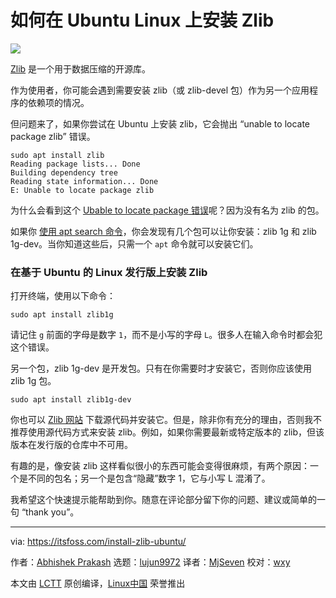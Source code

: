 [#]: subject: "How to Install Zlib on Ubuntu Linux"
[#]: via: "https://itsfoss.com/install-zlib-ubuntu/"
[#]: author: "Abhishek Prakash https://itsfoss.com/author/abhishek/"
[#]: collector: "lujun9972"
[#]: translator: "MjSeven"
[#]: reviewer: "wxy"
[#]: publisher: " "
[#]: url: " "

如何在 Ubuntu Linux 上安装 Zlib
======

![](https://img.linux.net.cn/data/attachment/album/202107/12/095552ndjee050i099j0j6.jpg)

[Zlib][1] 是一个用于数据压缩的开源库。

作为使用者，你可能会遇到需要安装 zlib（或 zlib-devel 包）作为另一个应用程序的依赖项的情况。

但问题来了，如果你尝试在 Ubuntu 上安装 zlib，它会抛出 “unable to locate package zlib” 错误。

```
sudo apt install zlib
Reading package lists... Done
Building dependency tree
Reading state information... Done
E: Unable to locate package zlib
```

为什么会看到这个 [Ubable to locate package 错误][2]呢？因为没有名为 zlib 的包。

如果你 [使用 apt search 命令][3]，你会发现有几个包可以让你安装：zlib 1g 和 zlib 1g-dev。当你知道这些后，只需一个 `apt` 命令就可以安装它们。

### 在基于 Ubuntu 的 Linux 发行版上安装 Zlib

打开终端，使用以下命令：

```
sudo apt install zlib1g
```

请记住 `g` 前面的字母是数字 `1`，而不是小写的字母 `L`。很多人在输入命令时都会犯这个错误。

另一个包，zlib 1g-dev 是开发包。只有在你需要时才安装它，否则你应该使用 zlib 1g 包。

```
sudo apt install zlib1g-dev
```

你也可以 [Zlib 网站][1] 下载源代码并安装它。但是，除非你有充分的理由，否则我不推荐使用源代码方式来安装 zlib。例如，如果你需要最新或特定版本的 zlib，但该版本在发行版的仓库中不可用。

有趣的是，像安装 zlib 这样看似很小的东西可能会变得很麻烦，有两个原因：一个是不同的包名；另一个是包含“隐藏”数字 1，它与小写 L 混淆了。

我希望这个快速提示能帮助到你。随意在评论部分留下你的问题、建议或简单的一句 “thank you”。

--------------------------------------------------------------------------------

via: https://itsfoss.com/install-zlib-ubuntu/

作者：[Abhishek Prakash][a]
选题：[lujun9972][b]
译者：[MjSeven](https://github.com/MjSeven)
校对：[wxy](https://github.com/wxy)

本文由 [LCTT](https://github.com/LCTT/TranslateProject) 原创编译，[Linux中国](https://linux.cn/) 荣誉推出

[a]: https://itsfoss.com/author/abhishek/
[b]: https://github.com/lujun9972
[1]: https://zlib.net/
[2]: https://itsfoss.com/unable-to-locate-package-error-ubuntu/
[3]: https://itsfoss.com/apt-search-command/
